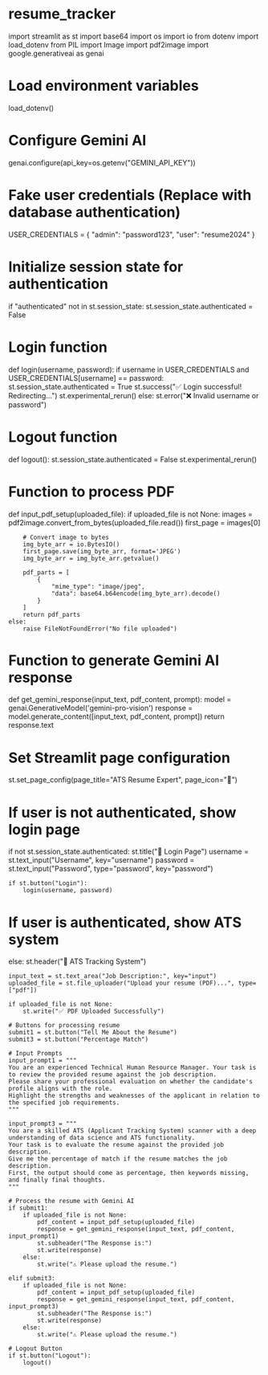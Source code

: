 # resume_tracker
import streamlit as st
import base64
import os
import io
from dotenv import load_dotenv
from PIL import Image
import pdf2image
import google.generativeai as genai

# Load environment variables
load_dotenv()

# Configure Gemini AI
genai.configure(api_key=os.getenv("GEMINI_API_KEY"))

# Fake user credentials (Replace with database authentication)
USER_CREDENTIALS = {
    "admin": "password123",
    "user": "resume2024"
}

# Initialize session state for authentication
if "authenticated" not in st.session_state:
    st.session_state.authenticated = False

# Login function
def login(username, password):
    if username in USER_CREDENTIALS and USER_CREDENTIALS[username] == password:
        st.session_state.authenticated = True
        st.success("✅ Login successful! Redirecting...")
        st.experimental_rerun()
    else:
        st.error("❌ Invalid username or password")

# Logout function
def logout():
    st.session_state.authenticated = False
    st.experimental_rerun()

# Function to process PDF
def input_pdf_setup(uploaded_file):
    if uploaded_file is not None:
        images = pdf2image.convert_from_bytes(uploaded_file.read())
        first_page = images[0]

        # Convert image to bytes
        img_byte_arr = io.BytesIO()
        first_page.save(img_byte_arr, format='JPEG')
        img_byte_arr = img_byte_arr.getvalue()

        pdf_parts = [
            {
                "mime_type": "image/jpeg",
                "data": base64.b64encode(img_byte_arr).decode()
            }
        ]
        return pdf_parts
    else:
        raise FileNotFoundError("No file uploaded")

# Function to generate Gemini AI response
def get_gemini_response(input_text, pdf_content, prompt):
    model = genai.GenerativeModel('gemini-pro-vision')
    response = model.generate_content([input_text, pdf_content, prompt])
    return response.text

# Set Streamlit page configuration
st.set_page_config(page_title="ATS Resume Expert", page_icon="📄")

# If user is not authenticated, show login page
if not st.session_state.authenticated:
    st.title("🔐 Login Page")
    username = st.text_input("Username", key="username")
    password = st.text_input("Password", type="password", key="password")
    
    if st.button("Login"):
        login(username, password)

# If user is authenticated, show ATS system
else:
    st.header("📑 ATS Tracking System")

    input_text = st.text_area("Job Description:", key="input")
    uploaded_file = st.file_uploader("Upload your resume (PDF)...", type=["pdf"])

    if uploaded_file is not None:
        st.write("✅ PDF Uploaded Successfully")

    # Buttons for processing resume
    submit1 = st.button("Tell Me About the Resume")
    submit3 = st.button("Percentage Match")

    # Input Prompts
    input_prompt1 = """
    You are an experienced Technical Human Resource Manager. Your task is to review the provided resume against the job description.
    Please share your professional evaluation on whether the candidate's profile aligns with the role. 
    Highlight the strengths and weaknesses of the applicant in relation to the specified job requirements.
    """

    input_prompt3 = """
    You are a skilled ATS (Applicant Tracking System) scanner with a deep understanding of data science and ATS functionality. 
    Your task is to evaluate the resume against the provided job description. 
    Give me the percentage of match if the resume matches the job description. 
    First, the output should come as percentage, then keywords missing, and finally final thoughts.
    """

    # Process the resume with Gemini AI
    if submit1:
        if uploaded_file is not None:
            pdf_content = input_pdf_setup(uploaded_file)
            response = get_gemini_response(input_text, pdf_content, input_prompt1)
            st.subheader("The Response is:")
            st.write(response)
        else:
            st.write("⚠️ Please upload the resume.")

    elif submit3:
        if uploaded_file is not None:
            pdf_content = input_pdf_setup(uploaded_file)
            response = get_gemini_response(input_text, pdf_content, input_prompt3)
            st.subheader("The Response is:")
            st.write(response)
        else:
            st.write("⚠️ Please upload the resume.")

    # Logout Button
    if st.button("Logout"):
        logout()
